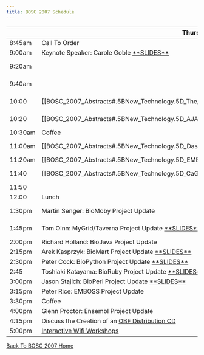 ```yaml
---
title: BOSC 2007 Schedule
---
```


|         | Thursday July 19th                                                                                                                                                                                                                                                                           | Friday July 20th                                                                                                                                                                                                                                                                                                                                                |
|---------|----------------------------------------------------------------------------------------------------------------------------------------------------------------------------------------------------------------------------------------------------------------------------------------------|-----------------------------------------------------------------------------------------------------------------------------------------------------------------------------------------------------------------------------------------------------------------------------------------------------------------------------------------------------------------|
| 8:45am  | Call To Order                                                                                                                                                                                                                                                                                | Call To Order                                                                                                                                                                                                                                                                                                                                                   |
| 9:00am  | Keynote Speaker: Carole Goble [\*\*SLIDES\*\*](http://www.slideshare.net/dullhunk/the-seven-deadly-sins-of-bioinformatics)                                                                                                                                                                   | \[\[BOSC\_2007\_Abstracts\#.5BOS\_Software.5D\_The\_ONDEX\_Data\_Integration\_Framework | \[OS Software\] Jan Taubert: The ONDEX Data Integration Framework\]\] [\*\*SLIDES\*\*](http://www.slideshare.net/bosc/the-ondex-data-integration-framework)                                                                                                           |
| 9:20am  |                                                                                                                                                                                                                                                                                              | \[\[BOSC\_2007\_Abstracts\#.5BOS\_Software.5D\_CGEMS:\_An\_Open-Source\_caIntegrator\_Application\_to\_support\_Whole\_Genome\_Association\_Studies | \[OS Software\] Subhashree Madhavan: CGEMS: An Open-Source caIntegrator Application to support Whole Genome Association Studies\]\]                                                                       |
| 9:40am  |                                                                                                                                                                                                                                                                                              | \[\[BOSC\_2007\_Abstracts\#.5BOS\_Software.5D\_Modware:\_An\_Object-Oriented\_Perl\_Interface\_to\_the\_Chado\_Schema | \[OS Software\] Eric Just: Modware: An Object-Oriented Perl Interface to the Chado Schema\]\] [\*\*SLIDES\*\*](http://www.slideshare.net/bosc/modware)                                                                                  |
| 10:00   | \[\[BOSC\_2007\_Abstracts\#.5BNew\_Technology.5D\_The\_Galaxy\_Framework\_for\_Computational\_Biology\_Tool\_Integration | \[New Technology\] James Taylor: The Galaxy Framework for Computational Biology Tool Integration\]\] [\*\*SLIDES\*\*](http://www.slideshare.net/bosc/galaxy)      | \[\[BOSC\_2007\_Abstracts\#.5BOS\_Software.5D\_XRATE:\_Scheme-y\_trees.2C\_phylo-HMMs\_and\_phylo-grammars | \[OS Software\] Ian Holmes: XRATE: Scheme-y trees, phylo-HMMs and phylo-grammars\]\]                                                                                                                                                               |
| 10:20   | \[\[BOSC\_2007\_Abstracts\#.5BNew\_Technology.5D\_AJAX\_GBrowse:\_Community\_Genome\_Annotation\_Made\_Easy | \[New Technology\] Mitch Skinner: AJAX GBrowse: Community Genome Annotation Made Easy\]\] [\*\*SLIDES\*\*](http://genome.biowiki.org/info/BOSC_2007/slides.html)               | \[\[BOSC\_2007\_Abstracts\#.5BOS\_Software.5D\_E-Cell\_3D:\_3-Dimensional\_Visualization\_Front-End\_for\_E-Cell\_Simulation\_Environment | \[OS Software\] Kazuharu Arakawa: E-Cell 3D: 3-Dimensional Visualization Front-End for E-Cell Simulation Environment\]\]                                                                                            |
| 10:30am | Coffee                                                                                                                                                                                                                                                                                       | Coffee                                                                                                                                                                                                                                                                                                                                                          |
| 11:00am | \[\[BOSC\_2007\_Abstracts\#.5BNew\_Technology.5D\_Dasty2:\_A\_Web\_Client\_for\_Visualizing\_Protein\_Sequence\_Features | \[New Technology\] Rafael C. Jimenez: Dasty2: A Web Client for Visualizing Protein Sequence Features\]\] [\*\*SLIDES\*\*](http://www.slideshare.net/bosc/dastyt2) | \[\[BOSC\_2007\_Abstracts\#.5BOS\_Software.5D\_XMLPipeDB:\_A\_Reusable.2C\_Open\_Source\_Tool\_Chain\_for\_Building\_Relational\_Databases\_from\_XML\_Sources | \[OS Software\] Kam Dahlquist: XMLPipeDB: A Reusable, Open Source Tool Chain for Building Relational Databases from XML Sources\]\] [\*\*SLIDES\*\*](http://www.slideshare.net/bosc/xmlpipedb) |
| 11:20am | \[\[BOSC\_2007\_Abstracts\#.5BNew\_Technology.5D\_EMBRACE\_Web\_Services | \[New Technology\] Taavi Hupponen: EMBRACE Web Services\]\] [\*\*SLIDES\*\*](http://www.slideshare.net/bosc/embrace-web-services)                                                                                 | \[\[BOSC\_2007\_Abstracts\#.5BSoftware\_Design\_And\_Engineering.5D\_An\_Open\_Source\_Framework\_for\_Teaching\_Bioinformatics | \[Software Design And Engineering\] Kam Dahlquist: An Open Source Framework for Teaching Bioinformatics\]\] [\*\*SLIDES\*\*](http://www.slideshare.net/bosc/an-open-source-framework-for-teaching-bioinformatics)             |
| 11:40   | \[\[BOSC\_2007\_Abstracts\#.5BNew\_Technology.5D\_CaGrid\_Cancer\_Biomedical\_Informatics\_Grid | \[New Technology\] Krishnakant Shanbhag: CaGrid Cancer Biomedical Informatics Grid\]\] [\*\*SLIDES\*\*](http://www.slideshare.net/bosc/cagrid-10-service-infrastructure)                   | \[\[BOSC\_2007\_Abstracts\#.5BSoftware\_Design\_And\_Engineering.5D\_Tools\_to\_Facilitate\_Large\_Scale\_Comparative\_Genomic\_Analysis | \[Software Design And Engineering\] James Taylor: Tools to Facilitate Large Scale Comparative Genomic Analysis\]\] [\*\*SLIDES\*\*](http://www.slideshare.net/bosc/software-engineering)                             |
| 11:50   |                                                                                                                                                                                                                                                                                              |                                                                                                                                                                                                                                                                                                                                                                 |
| 12:00   | Lunch                                                                                                                                                                                                                                                                                        | Lunch                                                                                                                                                                                                                                                                                                                                                           |
| 1:30pm  | Martin Senger: BioMoby Project Update                                                                                                                                                                                                                                                        | \[Lightning Talk\] Eric Jain: beta.uniprot.org -- Another Piece of Life Sciences Infrastructure Built on Open Source Software                                                                                                                                                                                                                                   |
| 1:45pm  | Tom Oinn: MyGrid/Taverna Project Update [\*\*SLIDES\*\*](http://www.slideshare.net/bosc/taverna-2-in-pictures)                                                                                                                                                                               | \[Lightning Talk\] Toshiaki Katayama -- Introduction of the Japanese Open Bio\* community [\*\*SLIDES\*\*](http://open-bio.jp/archive/20070720_BOSC/BOSC2007-OBJ.pdf)                                                                                                                                                                                           |
| 2:00pm  | Richard Holland: BioJava Project Update                                                                                                                                                                                                                                                      | \[Lightning Talk\] Kazuharu Arakawa -- G-Language Project                                                                                                                                                                                                                                                                                                       |
| 2:15pm  | Arek Kasprzyk: BioMart Project Update [\*\*SLIDES\*\*](http://www.slideshare.net/bosc/biomart-update)                                                                                                                                                                                        | \[Lightning Talk\] Henrik Abelsson: Mitrion-C Accellerated NCBI Blast Application                                                                                                                                                                                                                                                                               |
| 2:30pm  | Peter Cock: BioPython Project Update [\*\*SLIDES\*\*](http://www.slideshare.net/bosc/biopython)                                                                                                                                                                                              | \[Lightning Talk\] Shawn Houston: The Compute Portal Project                                                                                                                                                                                                                                                                                                    |
| 2:45    | Toshiaki Katayama: BioRuby Project Update [\*\*SLIDES\*\*](http://bioruby.org/archive/doc/BR070719-bosc.pdf)                                                                                                                                                                                 | [ Interactive Wifi Workshops](BOSC_2007_Wifi_Workshops "wikilink")                                                                                                                                                                                                                                                                                              |
| 3:00pm  | Jason Stajich: BioPerl Project Update [\*\*SLIDES\*\*](http://www.slideshare.net/bosc/bioperl-project-update)                                                                                                                                                                                | [ Interactive Wifi Workshops](BOSC_2007_Wifi_Workshops "wikilink")                                                                                                                                                                                                                                                                                              |
| 3:15pm  | Peter Rice: EMBOSS Project Update                                                                                                                                                                                                                                                            | [ Interactive Wifi Workshops](BOSC_2007_Wifi_Workshops "wikilink")                                                                                                                                                                                                                                                                                              |
| 3:30pm  | Coffee                                                                                                                                                                                                                                                                                       | Coffee                                                                                                                                                                                                                                                                                                                                                          |
| 4:00pm  | Glenn Proctor: Ensembl Project Update                                                                                                                                                                                                                                                        | [ Interactive Wifi Workshops](BOSC_2007_Wifi_Workshops "wikilink")                                                                                                                                                                                                                                                                                              |
| 4:15pm  | Discuss the Creation of an [ OBF Distribution CD](BOSC/liveCD "wikilink")                                                                                                                                                                                                                    | [ Interactive Wifi Workshops](BOSC_2007_Wifi_Workshops "wikilink")                                                                                                                                                                                                                                                                                              |
| 5:00pm  | [ Interactive Wifi Workshops](BOSC_2007_Wifi_Workshops "wikilink")                                                                                                                                                                                                                           | [ Interactive Wifi Workshops](BOSC_2007_Wifi_Workshops "wikilink")                                                                                                                                                                                                                                                                                              |

  
[ Back To BOSC 2007 Home](BOSC_2007 "wikilink")
